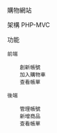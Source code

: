 購物網站

架構
    PHP-MVC

功能

    前端

        創新帳號
        加入購物車
        查看帳單

    後端

        管理帳號
        新增商品
        查看帳單
